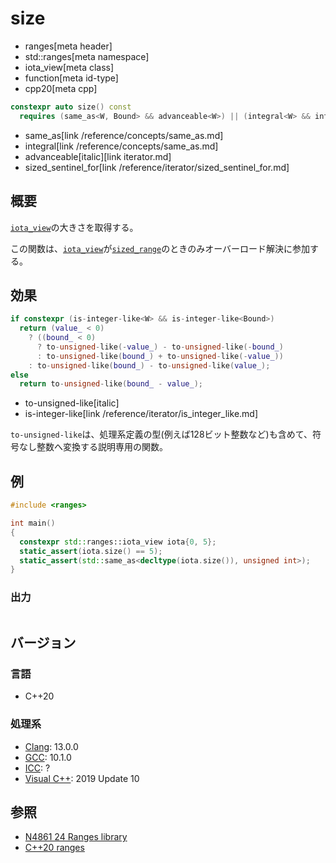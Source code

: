 # size
* ranges[meta header]
* std::ranges[meta namespace]
* iota_view[meta class]
* function[meta id-type]
* cpp20[meta cpp]

```cpp
constexpr auto size() const
  requires (same_as<W, Bound> && advanceable<W>) || (integral<W> && integral<Bound>) || sized_sentinel_for<Bound, W>;
```
* same_as[link /reference/concepts/same_as.md]
* integral[link /reference/concepts/same_as.md]
* advanceable[italic][link iterator.md]
* sized_sentinel_for[link /reference/iterator/sized_sentinel_for.md]

## 概要
[`iota_view`](../iota_view.md)の大きさを取得する。

この関数は、[`iota_view`](../iota_view.md)が[`sized_range`](../sized_range.md)のときのみオーバーロード解決に参加する。

## 効果

```cpp
if constexpr (is-integer-like<W> && is-integer-like<Bound>)
  return (value_ < 0)
    ? ((bound_ < 0)
      ? to-unsigned-like(-value_) - to-unsigned-like(-bound_)
      : to-unsigned-like(bound_) + to-unsigned-like(-value_))
    : to-unsigned-like(bound_) - to-unsigned-like(value_);
else
  return to-unsigned-like(bound_ - value_);
```
* to-unsigned-like[italic]
* is-integer-like[link /reference/iterator/is_integer_like.md]

`to-unsigned-like`は、処理系定義の型(例えば128ビット整数など)も含めて、符号なし整数へ変換する説明専用の関数。

## 例
```cpp example
#include <ranges>

int main()
{
  constexpr std::ranges::iota_view iota{0, 5};
  static_assert(iota.size() == 5);
  static_assert(std::same_as<decltype(iota.size()), unsigned int>);
}
```

### 出力
```
```

## バージョン
### 言語
- C++20

### 処理系
- [Clang](/implementation.md#clang): 13.0.0
- [GCC](/implementation.md#gcc): 10.1.0
- [ICC](/implementation.md#icc): ?
- [Visual C++](/implementation.md#visual_cpp): 2019 Update 10

## 参照
- [N4861 24 Ranges library](https://timsong-cpp.github.io/cppwp/n4861/ranges)
- [C++20 ranges](https://techbookfest.org/product/5134506308665344)
